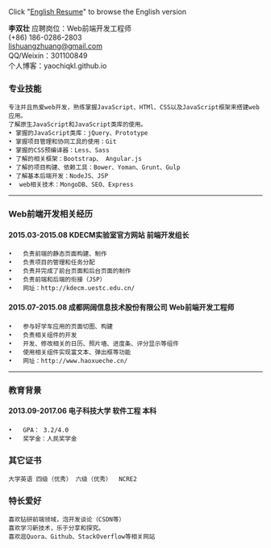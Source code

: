 Click "[English Resume](https://github.com/yaochiqkl/RESUME/blob/master/English_resume.md)"  to browse the English version


**李双壮**	
应聘岗位：Web前端开发工程师	  
(+86) 186-0286-2803	  
lishuangzhuang@gmail.com	  
QQ/Weixin：301100849	  
个人博客：yaochiqkl.github.io	
### 专业技能	
	专注并且热爱web开发，熟练掌握JavaScript、HTMl、CSS以及JavaScript框架来搭建web应用。
	了解原生JavaScript和JavaScript类库的使用。	
	• 掌握的JavaScript类库：jQuery、Prototype	
	• 掌握项目管理和协同工具的使用：Git 	
	• 掌握的CSS预编译器：Less、Sass 	
	• 了解的相关框架：Bootstrap、 Angular.js	
	• 了解的项目构建、依赖工具：Bower、Yoman、Grunt、Gulp	
	• 了解基本后端开发：NodeJS、JSP	
	•  web相关技术：MongoDB、SEO、Express	
****
### Web前端开发相关经历	
	
#### 2015.03-2015.08	KDECM实验室官方网站	前端开发组长	
	•	负责前端的静态页面构建、制作	
	•	负责项目的管理和任务分配	
	•	负责并完成了前台页面和后台页面的制作	
	•	负责前端和后端的衔接（JSP）	
	•	网址：http://kdecm.uestc.edu.cn/	
	
#### 2015.07-2015.08	成都网阔信息技术股份有限公司	Web前端开发工程师	
	•	参与好学车应用的页面切图、构建	
	•	负责相关组件的开发	
	•	开发、修改相关的日历、照片墙、进度条、评分显示等组件	
	•	使用相关组件实现富文本、弹出框等功能	
	•	网址：http://www.haoxueche.cn/	
***
### 教育背景	
#### 2013.09-2017.06	电子科技大学	软件工程	本科	
	•	GPA： 3.2/4.0 	
	•	奖学金：人民奖学金 	
### 其它证书	
	大学英语 四级（优秀） 六级（优秀）  NCRE2	
### 特长爱好	
	喜欢钻研前端领域，泡开发谈论（CSDN等）	
	喜欢学习新技术，乐于分享和探究。	
	喜欢逛Quora、Github、StackOverflow等相关网站	

